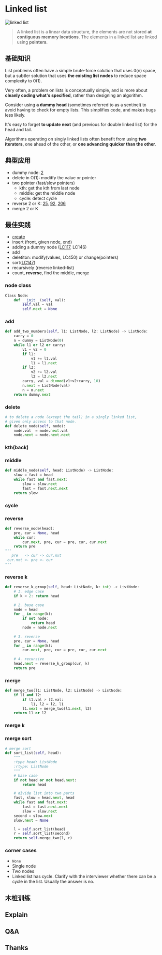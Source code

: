 
# Linked list 


![linked list](https://i.imgur.com/xwQ842u.png)

> A linked list is a linear data structure, the elements are not stored **at contiguous memory locations**. The elements in a linked list are linked using **pointers**.

## 基础知识

List problems often have a simple brute-force solution that uses 0(n) space, but a subtler solution that uses **the existing list nodes** to reduce space complexity to 0(1). 

Very often, a problem on lists is conceptually simple, and is more about **cleanly coding what's specified**, rather than designing an algorithm.

Consider using **a dummy head** (sometimes referred to as a sentinel) to avoid having to check for empty lists. This simplifies code, and makes bugs less likely. 

It's easy to forget **to update next** (and previous for double linked list) for the head and tail.

Algorithms operating on singly linked lists often benefit from using **two iterators**, one ahead of the other, or **one advancing quicker than the other**. 
 
## 典型应用

- dummy node: [2](https://leetcode.com/problems/add-two-numbers/description/)
- delete in O(1): moditfy the value or pointer 
- two pointer (fast/slow pointers)
	- kth: get the kth from last node 
	- middle: get the middle node 
	- cycle: detect cycle 
- reverse 2 or K: [25](https://leetcode.com/problems/reverse-nodes-in-k-group/description/), [92](https://leetcode.com/problems/reverse-linked-list-ii/description/), [206](https://leetcode.com/problems/reverse-linked-list/description/)
- merge 2 or K

## 最佳实践

- [create](https://repl.it/@WillWang42/linked-list)
- insert (front, given node, end)
- adding a dummy node ([LC117](https://leetcode.com/problems/populating-next-right-pointers-in-each-node-ii/), LC146)
- add
- deletiton: modify(values, LC450) or change(pointers)
- sort([LC147](https://leetcode.com/problems/insertion-sort-list/description/)) 
- recursively (reverse linked-list)
- count, **reverse**, find the middle, merge

### node class 

``` python 
Class Node:
	def __init__(self, val):
		self.val = val
		self.next = None 
```


### add

``` python
def add_two_numbers(self, l1: ListNode, l2: ListNode) -> ListNode:
    carry = 0
    n = dummy = ListNode(0)
    while l1 or l2 or carry:
        v1 = v2 = 0
        if l1:
            v1 += l1.val
            l1 = l1.next 
        if l2:
            v2 += l2.val
            l2 = l2.next 
        carry, val = divmod(v1+v2+carry, 10)
        n.next = ListNode(val)
        n = n.next
    return dummy.next 
```

### delete 

``` python
# to delete a node (except the tail) in a singly linked list, 
# given only access to that node.
def delete_node(self, node):
    node.val  = node.next.val
    node.next = node.next.next
```

### kth(back)


 
### middle

``` python
def middle_node(self, head: ListNode) -> ListNode:
    slow = fast = head
    while fast and fast.next:
        slow = slow.next 
        fast = fast.next.next 
    return slow
```

### cycle 



### reverse 

``` python
def reverse_node(head):
	pre, cur = None, head
	while cur:
		cur.next, pre, cur = pre, cur, cur.next 
	return pre
"""
   pre   -> cur -> cur.nxt 
 cur.nxt <- pre <- cur 
"""	
```


### reverse k 

``` python
def reverse_k_group(self, head: ListNode, k: int) -> ListNode:
    # 1. edge case 
    if k < 2: return head 
    
    # 2. base case 
    node = head 
    for _ in range(k):
        if not node: 
            return head
        node = node.next 
    
    # 3. reverse 
    pre, cur = None, head
    for _ in range(k):
        cur.next, pre, cur = pre, cur, cur.next 
    
    # 4. recursive 
    head.next = reverse_k_group(cur, k)
    return pre
```


### merge

``` python
def merge_two(l1: ListNode, l2: ListNode) -> ListNode:
    if l1 and l2:
        if l1.val > l2.val: 
            l1, l2 = l2, l1 
        l1.next = merge_two(l1.next, l2)
    return l1 or l2 
```

### merge k 

### merge sort 

``` python
# merge sort
def sort_list(self, head):
    """
    :type head: ListNode
    :rtype: ListNode
    """
    # base case 
    if not head or not head.next:
        return head

    # divide list into two parts
    fast, slow = head.next, head
    while fast and fast.next:
        fast = fast.next.next
        slow = slow.next
    second = slow.next
    slow.next = None

    l = self.sort_list(head)
    r = self.sort_list(second)
    return self.merge_two(l, r)
``` 

### corner cases

- `None`
- Single node 
- Two nodes
- Linked list has cycle. Clarify with the interviewer whether there can be a cycle in the list. Usually the answer is no.


## 木桩训练




## Explain

## Q&A

## Thanks 

